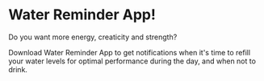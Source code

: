 # Water Reminder App!

Do you want more energy, creaticity and strength?

Download Water Reminder App to get notifications when it's time to refill your water levels for optimal performance during the day, and when not to drink.